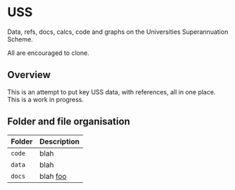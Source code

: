 # USS
Data, refs, docs, calcs, code and graphs on the Universities Superannuation Scheme. 

All are encouraged to clone. 

## Overview

This is an attempt to put key USS data, with references, all in one place. This is a work in progress. 


## Folder and file organisation

| Folder | Description  |
|:--|:--|
| `code`| blah|   
| `data`| blah|   
| `docs`| blah [foo](http://github.com/ 'foobar')|






